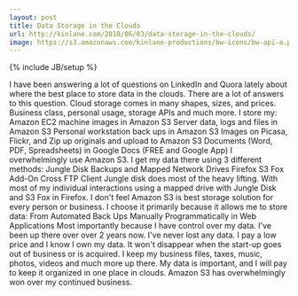 ```yaml
---
layout: post
title: Data Storage in the Clouds
url: http://kinlane.com/2010/06/03/data-storage-in-the-clouds/
image: https://s3.amazonaws.com/kinlane-productions/bw-icons/bw-api-a.png
---
```

{% include JB/setup %}
<p>
     I have been answering a lot of questions on LinkedIn and Quora lately about where the best place to store data in the clouds. There are a lot of answers to this question. Cloud storage comes in many shapes, sizes, and prices. Business class, personal usage, storage APIs and much more. I store my: Amazon EC2 machine images in Amazon S3 Server data, logs and files in Amazon S3 Personal workstation back ups in Amazon S3 Images on Picasa, Flickr, and Zip up originals and upload to Amazon S3 Documents (Word, PDF, Spreadsheets) in Google Docs (FREE and Google App) I overwhelmingly use Amazon S3. I get my data there using 3 different methods: Jungle Disk Backups and Mapped Network Drives Firefox S3 Fox Add-On Cross FTP Client Jungle disk does most of the heavy lifting. With most of my individual interactions using a mapped drive with Jungle Disk and S3 Fox in Firefox. I don't feel Amazon S3 is best storage solution for every person or business. I choose it primarily because it allows me to store data: From Automated Back Ups Manually Programmatically in Web Applications Most importantly because I have control over my data. I've been up there over over 2 years now. I've never lost any data. I pay a low price and I know I own my data. It won't disappear when the start-up goes out of business or is acquired. I keep my business files, taxes, music, photos, videos and much more up there. My data is important, and I will pay to keep it organized in one place in clouds. Amazon S3 has overwhelmingly won over my continued business.
</p>